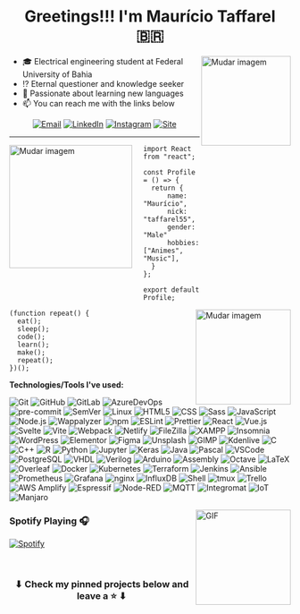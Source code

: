 <h1 align="center">Greetings!!! I'm Maurício Taffarel 🇧🇷</h1>

<div>

<img align='right' height='160' src='assets/certificate.svg' alt='Mudar imagem'>
<!-- https://undraw.co/illustrations -->
<!-- https://user-images.githubusercontent.com/76244600/130684066-fb0b5e47-6c93-469e-ba45-7cb62833b965.png -->

- :mortar_board: Electrical engineering student at Federal University of Bahia
- :interrobang: Eternal questioner and knowledge seeker
- :blue_book: Passionate about learning new languages
- :mailbox: You can reach me with the links below

<center>

[![Email](https://img.shields.io/badge/-EMAIL-D14836?style=for-the-badge&logo=gmail&logoColor=white)](https://mailhide.io/e/oG66zHuS)
[![LinkedIn](https://img.shields.io/badge/-LINKEDIN-0077B5?style=for-the-badge&logo=linkedin&logoColor=white)](https://www.linkedin.com/in/mauriciotaffarel)
[![Instagram](https://img.shields.io/badge/insta-%23E4405F.svg?style=for-the-badge&logo=instagram&logoColor=white)](https://www.instagram.com/taffarel55)
[![Site](https://img.shields.io/badge/site-10B420.svg?style=for-the-badge&logo=github)](https://taffarel55.github.io)

---

</center>

<img align='left' height='220' style="margin-right:20px" src='assets/firmware.svg' alt='Mudar imagem'>

```tsx
import React from "react";

const Profile = () => {
  return {
      name: "Maurício",
      nick: "taffarel55",
      gender: "Male"
      hobbies: ["Animes", "Music"],
  }
};

export default Profile;
```

<img align='right' height='170' style="margin-left:20px" src='assets/programming.svg' alt='Mudar imagem'>

```tsx
(function repeat() {
  eat();
  sleep();
  code();
  learn();
  make();
  repeat();
})();
```

</div>

**Technologies/Tools I've used:**

![Git](https://img.shields.io/badge/-Git-000?&logo=git)
![GitHub](https://img.shields.io/badge/-GitHub-000000?&logo=github)
![GitLab](https://img.shields.io/badge/-GitLab-000000?&logo=gitlab)
![AzureDevOps](https://img.shields.io/badge/-AzureDevOps-000?&logo=azuredevops&logoColor=0078D7)
![pre-commit](https://img.shields.io/badge/-precommit-000?&logo=precommit)
![SemVer](https://img.shields.io/badge/-SemVer-000?&logo=SemVer&logoColor=3F4551)
![Linux](https://img.shields.io/badge/-Linux-000?&logo=Linux&logoColor=FCC624)
![HTML5](https://img.shields.io/badge/-HTML5-000?&logo=html5)
![CSS](https://img.shields.io/badge/-CSS-000?&logo=css3&logoColor=1572B6)
![Sass](https://img.shields.io/badge/-Sass-000?&logo=SASS)
![JavaScript](https://img.shields.io/badge/-JavaScript-000000?&logo=javascript)
![Node.js](https://img.shields.io/badge/-Node-000?&logo=node.js)
![Wappalyzer](https://img.shields.io/badge/-Wappalyzer-000000?&logo=Wappalyzer&logoColor=32067C)
![npm](https://img.shields.io/badge/-npm-000000?&logo=npm)
![ESLint](https://img.shields.io/badge/-ESLint-000000?&logo=ESLint&logoColor=4B32C3)
![Prettier](https://img.shields.io/badge/-Prettier-000000?&logo=Prettier)
![React](https://img.shields.io/badge/-React-000?&logo=React)
![Vue.js](https://img.shields.io/badge/-Vue.js-000?&logo=Vue.js)
![Svelte](https://img.shields.io/badge/-Svelte-000?&logo=Svelte)
![Vite](https://img.shields.io/badge/-Vite-000?&logo=vite)
![Webpack](https://img.shields.io/badge/-Webpack-000?&logo=Webpack)
![Netlify](https://img.shields.io/badge/-Netlify-000?&logo=Netlify)
![FileZilla](https://img.shields.io/badge/-FileZilla-000000?style=flat&logo=FileZilla&logoColor=BF0000)
![XAMPP](https://img.shields.io/badge/-XAMPP-000000?style=flat&logo=XAMPP)
![Insomnia](https://img.shields.io/badge/-Insomnia-000000?style=flat&logo=Insomnia&logoColor=4000BF)
![WordPress](https://img.shields.io/badge/-WordPress-000000?style=flat&logo=wordpress&logoColor=21759B)
![Elementor](https://img.shields.io/badge/-Elementor-000000?style=flat&logo=elementor&logoColor=92003B)
![Figma](https://img.shields.io/badge/-Figma-000000?style=flat&logo=figma)
![Unsplash](https://img.shields.io/badge/-Unsplash-000000?style=flat&logo=Unsplash&logoColor=333)
![GIMP](https://img.shields.io/badge/-GIMP-000000?style=flat&logo=GIMP&logoColor=5C5543)
![Kdenlive](https://img.shields.io/badge/-Kdenlive-000000?style=flat&logo=Kdenlive)
![C](https://img.shields.io/badge/-C-000000?style=flat&logo=C)
![C++](https://img.shields.io/badge/-C++-000000?style=flat&logo=C%2B%2B&logoColor=00599C)
![R](https://img.shields.io/badge/-R-000?&logo=r&logoColor=1572B6)
![Python](https://img.shields.io/badge/-Python-000000?style=flat&logo=python)
![Jupyter](https://img.shields.io/badge/-Jupyter-000000?style=flat&logo=jupyter)
![Keras](https://img.shields.io/badge/-Keras-000000?style=flat&logo=keras&logoColor=D00000)
![Java](https://img.shields.io/badge/-Java-000000?style=flat&logo=oracle&logoColor=F80000)
![Pascal](https://img.shields.io/badge/-Pascal-000000?style=flat&logo=delphi&logoColor=EE1F35)
![VSCode](https://img.shields.io/badge/-VSCode-000?&logo=Visual%20Studio%20Code&logoColor=007ACC)
![PostgreSQL](https://img.shields.io/badge/-PostgreSQL-000?&logo=postgresql&logoColor=336791)
![VHDL](https://img.shields.io/badge/-VHDL-000000?style=flat&logo=amazonec2&logoColor=777)
![Verilog](https://img.shields.io/badge/-Verilog-000000?style=flat&logo=v&logoColor=1a348f)
![Arduino](https://img.shields.io/badge/-Arduino-000000?style=flat&logo=arduino)
![Assembly](https://img.shields.io/badge/-Assembly-000?&logo=AssemblyScript&logoColor=007AAC)
![Octave](https://img.shields.io/badge/-Octave-000?&logo=Octave)
![LaTeX](https://img.shields.io/badge/-LaTeX-000?&logo=LaTeX&logoColor=008080)
![Overleaf](https://img.shields.io/badge/-Overleaf-000?&logo=Overleaf)
![Docker](https://img.shields.io/badge/-Docker-000?&logo=Docker)
![Kubernetes](https://img.shields.io/badge/-Kubernetes-000?&logo=Kubernetes)
![Terraform](https://img.shields.io/badge/-Terraform-000?&logo=Terraform&logoColor=7B42BC)
![Jenkins](https://img.shields.io/badge/-Jenkins-000?&logo=Jenkins)
![Ansible](https://img.shields.io/badge/-Ansible-000?&logo=Ansible&logoColor=EE0000)
![Prometheus](https://img.shields.io/badge/-Prometheus-000?&logo=Prometheus)
![Grafana](https://img.shields.io/badge/-Grafana-000?&logo=grafana)
![nginx](https://img.shields.io/badge/-nginx-000?&logo=NGINX&logoColor=009639)
![InfluxDB](https://img.shields.io/badge/-InfluxDB-000?&logo=influxdb)
![Shell](https://img.shields.io/badge/-Shell-000?&logo=gnubash)
![tmux](https://img.shields.io/badge/-tmux-000?&logo=tmux)
![Trello](https://img.shields.io/badge/-Trello-000?&logo=Trello&logoColor=0052CC)
![AWS Amplify](https://img.shields.io/badge/-Amplify-000?&logo=awsamplify)
![Espressif](https://img.shields.io/badge/-ESP32-000?&logo=espressif)
![Node-RED](https://img.shields.io/badge/-NodeRED-000?&logo=nodered&logoColor=8F0000)
![MQTT](https://img.shields.io/badge/-MQTT-000?&logo=MQTT&logoColor=660066)
![Integromat](https://img.shields.io/badge/-Integromat-000?&logo=Integromat)
![IoT](https://img.shields.io/badge/-IoT-000?&logo=ESPHome&logoColor=0095DE)
![Manjaro](https://img.shields.io/badge/-Manjaro-000?&logo=Manjaro)



<!--
![MongoDB](https://img.shields.io/badge/-MongoDB-000?&logo=mongodb&logoColor=47A248)
![Docker](https://img.shields.io/badge/-Docker-000?&logo=Docker)
![Kubernetes](https://img.shields.io/badge/-Kubernetes-000?&logo=Kubernetes)
-->

<img align="right" alt="GIF" height="170px" src="https://media.giphy.com/media/J5B1Y8QZnzXXbLQIBu/giphy.gif" />

### Spotify Playing 🎧

[![Spotify](https://novatorem-taffarel55.vercel.app/api/spotify/?background_color=00000000&border_color=00000000)](https://open.spotify.com/user/12148677565)

<!--
### Recent Github Activity :timer_clock:

START_SECTION:activity-->

<br>

<h3 align="center">
	⬇ Check my pinned projects below and leave a ⭐️ ⬇
</h3>
